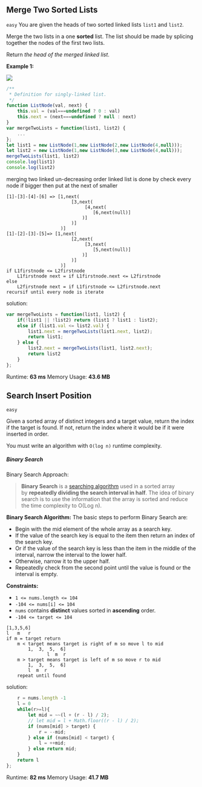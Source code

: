 ## Merge Two Sorted Lists
`easy`
You are given the heads of two sorted linked lists `list1` and `list2`.

Merge the two lists in a one **sorted** list. The list should be made by splicing together the nodes of the first two lists.

Return _the head of the merged linked list_.

**Example 1:**

![](https://assets.leetcode.com/uploads/2020/10/03/merge_ex1.jpg)

```javascript
/**
 * Definition for singly-linked list.
 */
function ListNode(val, next) {
    this.val = (val===undefined ? 0 : val)
    this.next = (next===undefined ? null : next)
}
var mergeTwoLists = function(list1, list2) {
	...
};
let list1 = new ListNode(1,new ListNode(2,new ListNode(4,null)));
let list2 = new ListNode(1,new ListNode(3,new ListNode(4,null)));
mergeTwoLists(list1, list2)
console.log(list1)
console.log(list2)
```

merging two linked un-decreasing order linked list is done by check every node if bigger then put at the next of smaller
```
[1]-[3]-[4]-[6] => [1,next(
						[3,next(
							 [4,next(
								[6,next(null)]
							)]
						)]
					)]
[1]-[2]-[3]-[5]=> [1,next(
						[2,next(
							 [3,next(
								[5,next(null)]
							)]
						)]
					)]
if L1firstnode <= L2firstnode
	L1firstnode next = if L1firstnode.next <= L2firstnode
else
	L2firstnode next = if L1firstnode <= L2firstnode.next
recursif until every node is iterate
```
solution:
```javascript
var mergeTwoLists = function(list1, list2) {
    if(!list1 || !list2) return (list1 ? list1 : list2);
    else if (list1.val <= list2.val) {
        list1.next = mergeTwoLists(list1.next, list2);
        return list1;
    } else {
        list2.next = mergeTwoLists(list1, list2.next);
        return list2
    }
};
```
Runtime: **63 ms**
Memory Usage: **43.6 MB**

## Search Insert Position
`easy`

Given a sorted array of distinct integers and a target value, return the index if the target is found. If not, return the index where it would be if it were inserted in order.

You must write an algorithm with `O(log n)` runtime complexity.

##### **Binary Search**
Binary Search Approach:

> **Binary Search** is a [searching algorithm](https://www.geeksforgeeks.org/searching-algorithms/) used in a sorted array by **repeatedly dividing the search interval in half**. The idea of binary search is to use the information that the array is sorted and reduce the time complexity to O(Log n). 

**Binary Search Algorithm:** The basic steps to perform Binary Search are:

-   Begin with the mid element of the whole array as a search key.
-   If the value of the search key is equal to the item then return an index of the search key.
-   Or if the value of the search key is less than the item in the middle of the interval, narrow the interval to the lower half.
-   Otherwise, narrow it to the upper half.
-   Repeatedly check from the second point until the value is found or the interval is empty.

**Constraints:**

-   `1 <= nums.length <= 104`
-   `-104 <= nums[i] <= 104`
-   `nums` contains **distinct** values sorted in **ascending** order.
-   `-104 <= target <= 104`

```
[1,3,5,6]
l   m   r
if m = target return
	m < target means target is right of m so move l to mid 
		1,  3,  5,  6]
			   l  m  r
	m > target means target is left of m so move r to mid 
		1,  3,  5,  6]
		l  m  r
	repeat until found

```

solution:
```javascript
    r = nums.length -1
    l = 0
    while(r>=l){
        let mid = ~~(l + (r - l) / 2);
        // let mid = l + Math.floor((r - l) / 2);
        if (nums[mid] > target) {
            r = --mid;
        } else if (nums[mid] < target) {
            l = ++mid;
        } else return mid;
    }
    return l
};
```
Runtime: **82 ms**
Memory Usage: **41.7 MB**